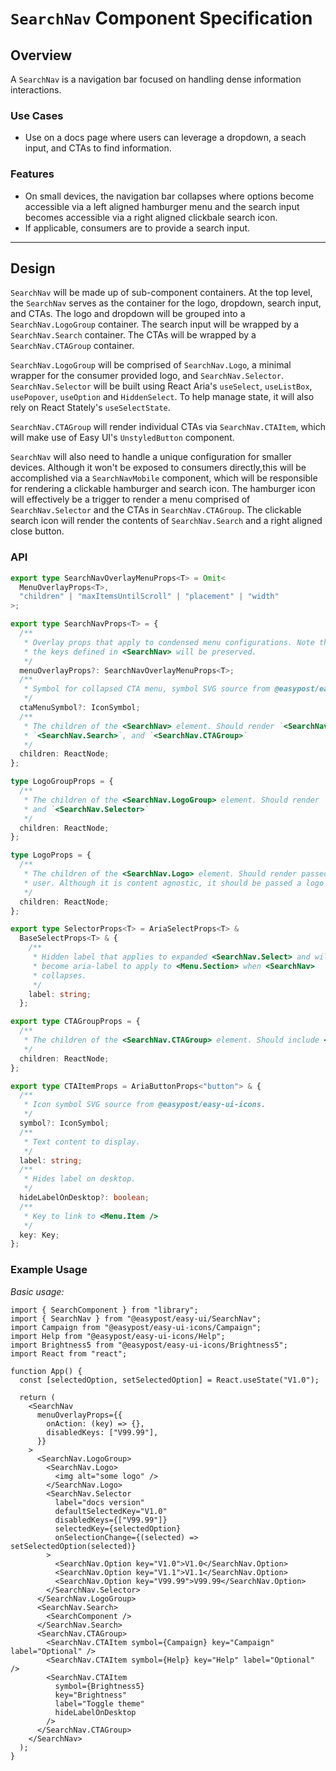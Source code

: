 # `SearchNav` Component Specification

## Overview

A `SearchNav` is a navigation bar focused on handling dense information interactions.

### Use Cases

- Use on a docs page where users can leverage a dropdown, a seach input, and CTAs to find information.

### Features

- On small devices, the navigation bar collapses where options become accessible via a left aligned hamburger menu and the search input becomes accessible via a right aligned clickbale search icon.
- If applicable, consumers are to provide a search input.

---

## Design

`SearchNav` will be made up of sub-component containers. At the top level, the `SearchNav` serves as the container for the logo, dropdown, search input, and CTAs. The logo and dropdown will be grouped into a `SearchNav.LogoGroup` container. The search input will be wrapped by a `SearchNav.Search` container. The CTAs will be wrapped by a `SearchNav.CTAGroup` container.

`SearchNav.LogoGroup` will be comprised of `SearchNav.Logo`, a minimal wrapper for the consumer provided logo, and `SearchNav.Selector`. `SearchNav.Selector` will be built using React Aria's `useSelect`, `useListBox`, `usePopover`, `useOption` and `HiddenSelect`. To help manage state, it will also rely on React Stately's `useSelectState`.

`SearchNav.CTAGroup` will render individual CTAs via `SearchNav.CTAItem`, which will make use of Easy UI's `UnstyledButton` component.

`SearchNav` will also need to handle a unique configuration for smaller devices. Although it won't be exposed to consumers directly,this will be accomplished via a `SearchNavMobile` component, which will be responsible for rendering a clickable hamburger and search icon. The hamburger icon will effectively be a trigger to render a menu comprised of `SearchNav.Selector` and the CTAs in `SearchNav.CTAGroup`. The clickable search icon will render the contents of `SearchNav.Search` and a right aligned close button.

### API

```ts
export type SearchNavOverlayMenuProps<T> = Omit<
  MenuOverlayProps<T>,
  "children" | "maxItemsUntilScroll" | "placement" | "width"
>;

export type SearchNavProps<T> = {
  /**
   * Overlay props that apply to condensed menu configurations. Note that
   * the keys defined in <SearchNav> will be preserved.
   */
  menuOverlayProps?: SearchNavOverlayMenuProps<T>;
  /**
   * Symbol for collapsed CTA menu, symbol SVG source from @easypost/easy-ui-icons.
   */
  ctaMenuSymbol?: IconSymbol;
  /**
   * The children of the <SearchNav> element. Should render `<SearchNav.LogoGroup>`,
   * `<SearchNav.Search>`, and `<SearchNav.CTAGroup>`
   */
  children: ReactNode;
};

type LogoGroupProps = {
  /**
   * The children of the <SearchNav.LogoGroup> element. Should render `<SearchNav.Logo>`
   * and `<SearchNav.Selector>`
   */
  children: ReactNode;
};

type LogoProps = {
  /**
   * The children of the <SearchNav.Logo> element. Should render passed in content from
   * user. Although it is content agnostic, it should be passed a logo or similar branding asset.
   */
  children: ReactNode;
};

export type SelectorProps<T> = AriaSelectProps<T> &
  BaseSelectProps<T> & {
    /**
     * Hidden label that applies to expanded <SearchNav.Select> and will
     * become aria-label to apply to <Menu.Section> when <SearchNav>
     * collapses.
     */
    label: string;
  };

export type CTAGroupProps = {
  /**
   * The children of the <SearchNav.CTAGroup> element. Should include <SearchNav.CTAItem> elements.
   */
  children: ReactNode;
};

export type CTAItemProps = AriaButtonProps<"button"> & {
  /**
   * Icon symbol SVG source from @easypost/easy-ui-icons.
   */
  symbol?: IconSymbol;
  /**
   * Text content to display.
   */
  label: string;
  /**
   * Hides label on desktop.
   */
  hideLabelOnDesktop?: boolean;
  /**
   * Key to link to <Menu.Item />
   */
  key: Key;
};
```

### Example Usage

_Basic usage:_

```tsx
import { SearchComponent } from "library";
import { SearchNav } from "@easypost/easy-ui/SearchNav";
import Campaign from "@easypost/easy-ui-icons/Campaign";
import Help from "@easypost/easy-ui-icons/Help";
import Brightness5 from "@easypost/easy-ui-icons/Brightness5";
import React from "react";

function App() {
  const [selectedOption, setSelectedOption] = React.useState("V1.0");

  return (
    <SearchNav
      menuOverlayProps={{
        onAction: (key) => {},
        disabledKeys: ["V99.99"],
      }}
    >
      <SearchNav.LogoGroup>
        <SearchNav.Logo>
          <img alt="some logo" />
        </SearchNav.Logo>
        <SearchNav.Selector
          label="docs version"
          defaultSelectedKey="V1.0"
          disabledKeys={["V99.99"]}
          selectedKey={selectedOption}
          onSelectionChange={(selected) => setSelectedOption(selected)}
        >
          <SearchNav.Option key="V1.0">V1.0</SearchNav.Option>
          <SearchNav.Option key="V1.1">V1.1</SearchNav.Option>
          <SearchNav.Option key="V99.99">V99.99</SearchNav.Option>
        </SearchNav.Selector>
      </SearchNav.LogoGroup>
      <SearchNav.Search>
        <SearchComponent />
      </SearchNav.Search>
      <SearchNav.CTAGroup>
        <SearchNav.CTAItem symbol={Campaign} key="Campaign" label="Optional" />
        <SearchNav.CTAItem symbol={Help} key="Help" label="Optional" />
        <SearchNav.CTAItem
          symbol={Brightness5}
          key="Brightness"
          label="Toggle theme"
          hideLabelOnDesktop
        />
      </SearchNav.CTAGroup>
    </SearchNav>
  );
}
```
